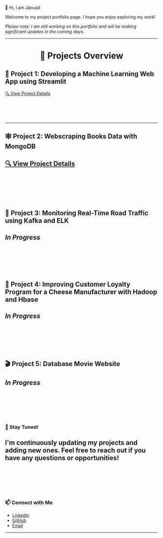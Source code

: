 👋 Hi, I am Jaouad

Welcome to my project portfolio page. I hope you enjoy exploring my work!

*Please note: I am still working on this portfolio and will be making significant updates in the coming days.*

---
<h1 align="center">📁 Projects Overview</h1>



## 🚀 Project 1: Developing a Machine Learning Web App using Streamlit
[🔍 View Project Details](Developing-a-Machine-Learning-Web-App-with-Streamlit/README.md)
<br>
<br>
<br>
<br>
<br>

---

## 🕸️ Project 2: Webscraping Books Data with MongoDB
[🔍 View Project Details](Webscraping-books-data-using-MongoDB/README.md)
<br>
<br>
<br>
<br>
<br>
---

## 🚧 Project 3: Monitoring Real-Time Road Traffic using Kafka and ELK
*In Progress*
<br>
<br>
<br>
<br>
<br>
---

## 🧀 Project 4: Improving Customer Loyalty Program for a Cheese Manufacturer with Hadoop and Hbase
*In Progress*
<br>
<br>
<br>
<br>
<br>
---

## 🎬 Project 5: Database Movie Website
*In Progress*
<br>
<br>
<br>
<br>
<br>
---

### 🌟 Stay Tuned!
I'm continuously updating my projects and adding new ones. Feel free to reach out if you have any questions or opportunities!
<br>
<br>
<br>
<br>
<br>
---

### 📫 Connect with Me
- [LinkedIn](https://www.linkedin.com/in/jaouad-s-42928226/)
- [GitHub](https://github.com/Jawouaahhh)
- [Email](mailto:back2thedata@gmail.com)

---

